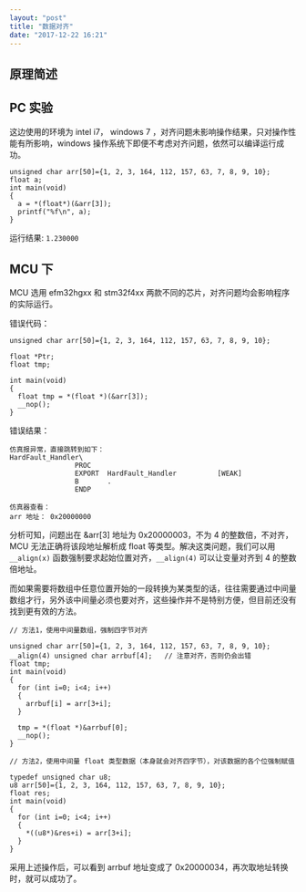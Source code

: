 ```yaml
---
layout: "post"
title: "数据对齐"
date: "2017-12-22 16:21"
---
```


## 原理简述

## PC 实验

这边使用的环境为 intel i7， windows 7 ，对齐问题未影响操作结果，只对操作性能有所影响，windows 操作系统下即便不考虑对齐问题，依然可以编译运行成功。

```
unsigned char arr[50]={1, 2, 3, 164, 112, 157, 63, 7, 8, 9, 10};
float a;
int main(void)
{
  a = *(float*)(&arr[3]);
  printf("%f\n", a);
}
```

运行结果: `1.230000`

## MCU 下

MCU 选用 efm32hgxx 和 stm32f4xx 两款不同的芯片，对齐问题均会影响程序的实际运行。

错误代码：

```
unsigned char arr[50]={1, 2, 3, 164, 112, 157, 63, 7, 8, 9, 10};

float *Ptr;
float tmp;

int main(void)
{   
  float tmp = *(float *)(&arr[3]);  
  __nop();
}
```

错误结果：

```
仿真报异常，直接跳转到如下：
HardFault_Handler\
                PROC
                EXPORT  HardFault_Handler          [WEAK]
                B       .
                ENDP

仿真器查看：
arr 地址： 0x20000000
```

分析可知，问题出在 &arr[3] 地址为 0x20000003，不为 4 的整数倍，不对齐，MCU 无法正确将该段地址解析成 float 等类型。解决这类问题，我们可以用 `__align(x)` 函数强制要求起始位置对齐，`__align(4)` 可以让变量对齐到 4 的整数倍地址。

而如果需要将数组中任意位置开始的一段转换为某类型的话，往往需要通过中间量数组才行，另外该中间量必须也要对齐，这些操作并不是特别方便，但目前还没有找到更有效的方法。

``` 
// 方法1，使用中间量数组，强制四字节对齐

unsigned char arr[50]={1, 2, 3, 164, 112, 157, 63, 7, 8, 9, 10};
__align(4) unsigned char arrbuf[4];   // 注意对齐，否则仍会出错
float tmp;
int main(void)
{   
  for (int i=0; i<4; i++)
  {
    arrbuf[i] = arr[3+i];
  }

  tmp = *(float *)&arrbuf[0];
  __nop();
}

// 方法2，使用中间量 float 类型数据（本身就会对齐四字节），对该数据的各个位强制赋值

typedef unsigned char u8;
u8 arr[50]={1, 2, 3, 164, 112, 157, 63, 7, 8, 9, 10};
float res;
int main(void)
{
  for (int i=0; i<4; i++)
  {
    *((u8*)&res+i) = arr[3+i];
  }
}
```

采用上述操作后，可以看到 arrbuf 地址变成了 0x20000034，再次取地址转换时，就可以成功了。

